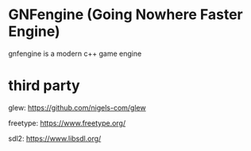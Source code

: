 # GNFengine (Going Nowhere Faster Engine)
gnfengine is a modern c++ game engine


# third party

glew: https://github.com/nigels-com/glew

freetype: https://www.freetype.org/

sdl2: https://www.libsdl.org/
